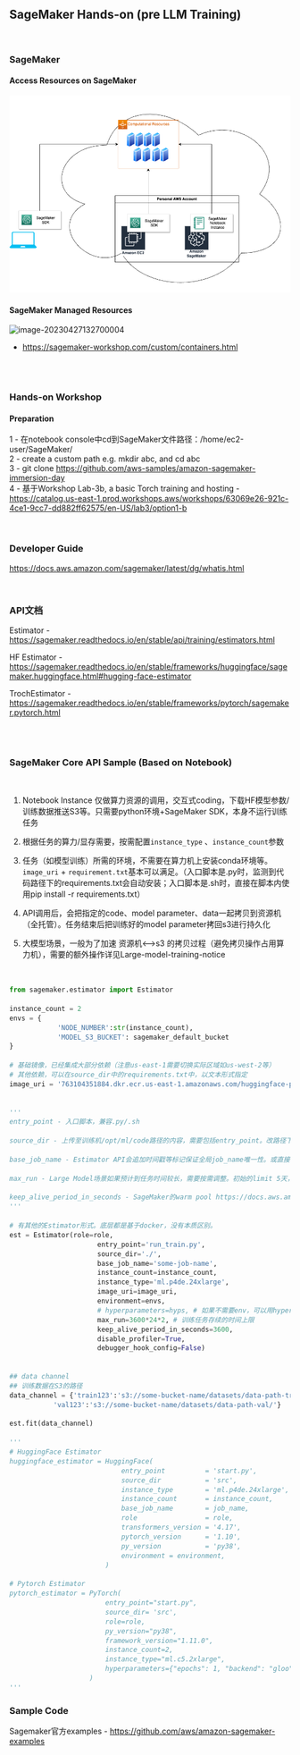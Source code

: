 ## SageMaker Hands-on (pre LLM Training)

<br />

### SageMaker

#### Access Resources on SageMaker
![image-20230427132700003](assets/image-20230427132700003.png)
<br />


#### SageMaker Managed Resources
![image-20230427132700004](https://sagemaker-workshop.com/images/sm-containers.gif)
<br />
* https://sagemaker-workshop.com/custom/containers.html
<br />

<br />

### Hands-on Workshop

#### Preparation
1 - 在notebook console中cd到SageMaker文件路径：/home/ec2-user/SageMaker/
<br />
2 - create a custom path e.g. mkdir abc, and cd abc
<br />
3 - git clone https://github.com/aws-samples/amazon-sagemaker-immersion-day
<br />
4 - 基于Workshop Lab-3b, a basic Torch training and hosting - 
https://catalog.us-east-1.prod.workshops.aws/workshops/63069e26-921c-4ce1-9cc7-dd882ff62575/en-US/lab3/option1-b

<br />

### Developer Guide

https://docs.aws.amazon.com/sagemaker/latest/dg/whatis.html  

<br />

### API文档

Estimator - https://sagemaker.readthedocs.io/en/stable/api/training/estimators.html

HF Estimator - https://sagemaker.readthedocs.io/en/stable/frameworks/huggingface/sagemaker.huggingface.html#hugging-face-estimator

TrochEstimator - https://sagemaker.readthedocs.io/en/stable/frameworks/pytorch/sagemaker.pytorch.html  

<br />

<br />

### SageMaker Core API Sample (Based on Notebook)
<br />

1. Notebook Instance 仅做算力资源的调用，交互式coding，下载HF模型参数/训练数据推送S3等。只需要python环境+SageMaker SDK，本身不运行训练任务

2. 根据任务的算力/显存需要，按需配置```instance_type``` 、```instance_count```参数

3. 任务（如模型训练）所需的环境，不需要在算力机上安装conda环境等。```image_uri``` + ```requirement.txt```基本可以满足。（入口脚本是.py时，监测到代码路径下的requirements.txt会自动安装；入口脚本是.sh时，直接在脚本内使用pip install -r requirements.txt）

4. API调用后，会把指定的code、model parameter、data一起拷贝到资源机（全托管）。任务结束后把训练好的model parameter拷回s3进行持久化

5. 大模型场景，一般为了加速 资源机<-->s3 的拷贝过程（避免拷贝操作占用算力机），需要的额外操作详见Large-model-training-notice

<br />

```python
from sagemaker.estimator import Estimator

instance_count = 2
envs = {
            'NODE_NUMBER':str(instance_count),
            'MODEL_S3_BUCKET': sagemaker_default_bucket
}

# 基础镜像，已经集成大部分依赖（注意us-east-1需要切换实际区域如us-west-2等）
# 其他依赖，可以在source_dir中的requirements.txt中，以文本形式指定
image_uri = '763104351884.dkr.ecr.us-east-1.amazonaws.com/huggingface-pytorch-training:1.13.1-transformers4.26.0-gpu-py39-cu117-ubuntu20.04'


'''
entry_point - 入口脚本，兼容.py/.sh

source_dir - 上传至训练机/opt/ml/code路径的内容，需要包括entry_point。改路径下存在的requirement.txt会自动执行。或整体改用dependency参数，详情参考API文档

base_job_name - Estimator API会追加时间戳等标记保证全局job_name唯一性。或直接在fit()中指定

max_run - Large Model场景如果预计到任务时间较长，需要按需调整。初始的limit 5天，可以提ticket提升至28天

keep_alive_period_in_seconds - SageMaker的warm pool https://docs.aws.amazon.com/sagemaker/latest/dg/train-warm-pools.html。需要根据机型，提升limit
'''

# 有其他的Estimator形式。底层都是基于docker，没有本质区别。
est = Estimator(role=role,
                      entry_point='run_train.py',
                      source_dir='./',
                      base_job_name='some-job-name',
                      instance_count=instance_count,
                      instance_type='ml.p4de.24xlarge',
                      image_uri=image_uri,
                      environment=envs,
                      # hyperparameters=hyps, # 如果不需要env，可以用hyper params带入所需变量
                      max_run=3600*24*2, # 训练任务存续的时间上限
                      keep_alive_period_in_seconds=3600,
                      disable_profiler=True,
                      debugger_hook_config=False)


## data channel
## 训练数据在S3的路径
data_channel = {'train123':'s3://some-bucket-name/datasets/data-path-train/',
           'val123':'s3://some-bucket-name/datasets/data-path-val/'}

est.fit(data_channel)

'''
# HuggingFace Estimator
huggingface_estimator = HuggingFace(
                            entry_point          = 'start.py',        
                            source_dir           = 'src',             
                            instance_type        = 'ml.p4de.24xlarge', 
                            instance_count       = instance_count,
                            base_job_name        = job_name,      
                            role                 = role,           
                            transformers_version = '4.17',        
                            pytorch_version      = '1.10',        
                            py_version           = 'py38',
                            environment = environment,
                        )

# Pytorch Estimator
pytorch_estimator = PyTorch(
                        entry_point="start.py",
                        source_dir= 'src',
                        role=role,
                        py_version="py38",
                        framework_version="1.11.0",
                        instance_count=2,
                        instance_type="ml.c5.2xlarge",
                        hyperparameters={"epochs": 1, "backend": "gloo"},
                    )
'''
```


### Sample Code

Sagemaker官方examples - https://github.com/aws/amazon-sagemaker-examples


